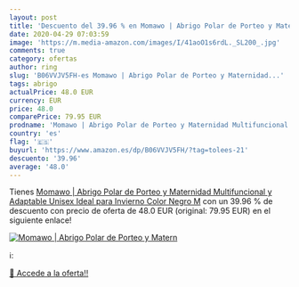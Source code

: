 ```yaml
---
layout: post
title: 'Descuento del 39.96 % en Momawo | Abrigo Polar de Porteo y Matern'
date: 2020-04-29 07:03:59
image: 'https://m.media-amazon.com/images/I/41aoO1s6rdL._SL200_.jpg'
comments: true
category: ofertas
author: ring
slug: 'B06VVJV5FH-es Momawo | Abrigo Polar de Porteo y Maternidad...'
tags: abrigo
actualPrice: 48.0 EUR
currency: EUR
price: 48.0
comparePrice: 79.95 EUR
prodname: 'Momawo | Abrigo Polar de Porteo y Maternidad Multifuncional y Adaptable  Unisex  Ideal para Invierno  Color Negro M'
country: 'es'
flag: '🇪🇸'
buyurl: 'https://www.amazon.es/dp/B06VVJV5FH/?tag=tolees-21'
descuento: '39.96'
average: '48.0'
---
```


Tienes [Momawo | Abrigo Polar de Porteo y Maternidad Multifuncional y Adaptable  Unisex  Ideal para Invierno  Color Negro M](https://www.amazon.es/dp/B06VVJV5FH/?tag=tolees-21) con un 39.96 % de descuento con precio de oferta de 48.0 EUR (original: 79.95 EUR) en el siguiente enlace!

[![Momawo | Abrigo Polar de Porteo y Matern](https://m.media-amazon.com/images/I/41aoO1s6rdL._SL200_.jpg)](https://www.amazon.es/dp/B06VVJV5FH/?tag=tolees-21)

ℹ️:


[🛒 Accede a la oferta!!](https://www.amazon.es/dp/B06VVJV5FH/?tag=tolees-21)
